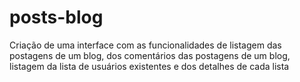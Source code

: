 # posts-blog
Criação de uma interface com as funcionalidades de listagem das postagens de um blog, dos comentários das postagens de um blog, listagem da lista de usuários existentes e dos detalhes de cada lista
